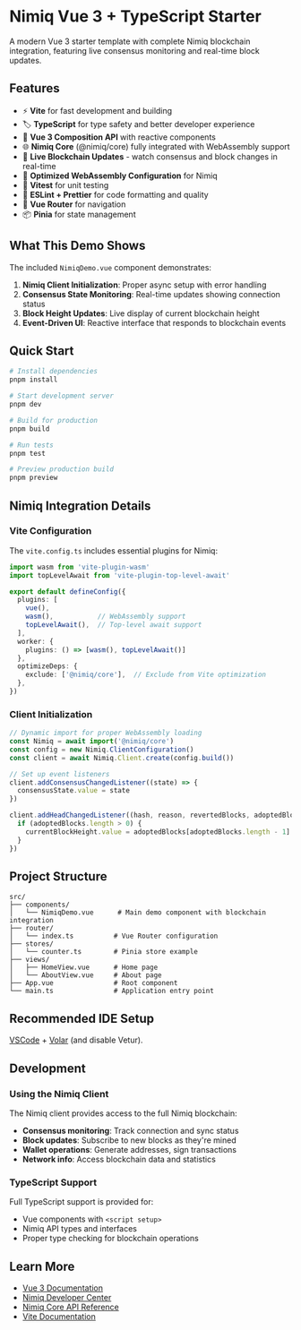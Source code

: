 # Nimiq Vue 3 + TypeScript Starter

A modern Vue 3 starter template with complete Nimiq blockchain integration, featuring live consensus monitoring and real-time block updates.

## Features

- ⚡️ **Vite** for fast development and building
- 🏷️ **TypeScript** for type safety and better developer experience
- 🎨 **Vue 3 Composition API** with reactive components
- 🌐 **Nimiq Core** (@nimiq/core) fully integrated with WebAssembly support
- 📡 **Live Blockchain Updates** - watch consensus and block changes in real-time
- 🔧 **Optimized WebAssembly Configuration** for Nimiq
- 🧪 **Vitest** for unit testing
- 📝 **ESLint + Prettier** for code formatting and quality
- 🚀 **Vue Router** for navigation
- 📦 **Pinia** for state management

## What This Demo Shows

The included `NimiqDemo.vue` component demonstrates:

1. **Nimiq Client Initialization**: Proper async setup with error handling
2. **Consensus State Monitoring**: Real-time updates showing connection status
3. **Block Height Updates**: Live display of current blockchain height
4. **Event-Driven UI**: Reactive interface that responds to blockchain events

## Quick Start

```bash
# Install dependencies
pnpm install

# Start development server
pnpm dev

# Build for production
pnpm build

# Run tests
pnpm test

# Preview production build
pnpm preview
```

## Nimiq Integration Details

### Vite Configuration

The `vite.config.ts` includes essential plugins for Nimiq:

```typescript
import wasm from 'vite-plugin-wasm'
import topLevelAwait from 'vite-plugin-top-level-await'

export default defineConfig({
  plugins: [
    vue(),
    wasm(),           // WebAssembly support
    topLevelAwait(),  // Top-level await support
  ],
  worker: {
    plugins: () => [wasm(), topLevelAwait()]
  },
  optimizeDeps: {
    exclude: ['@nimiq/core'],  // Exclude from Vite optimization
  },
})
```

### Client Initialization

```typescript
// Dynamic import for proper WebAssembly loading
const Nimiq = await import('@nimiq/core')
const config = new Nimiq.ClientConfiguration()
const client = await Nimiq.Client.create(config.build())

// Set up event listeners
client.addConsensusChangedListener((state) => {
  consensusState.value = state
})

client.addHeadChangedListener((hash, reason, revertedBlocks, adoptedBlocks) => {
  if (adoptedBlocks.length > 0) {
    currentBlockHeight.value = adoptedBlocks[adoptedBlocks.length - 1].height
  }
})
```

## Project Structure

```
src/
├── components/
│   └── NimiqDemo.vue      # Main demo component with blockchain integration
├── router/
│   └── index.ts          # Vue Router configuration
├── stores/
│   └── counter.ts        # Pinia store example
├── views/
│   ├── HomeView.vue      # Home page
│   └── AboutView.vue     # About page
├── App.vue               # Root component
└── main.ts               # Application entry point
```

## Recommended IDE Setup

[VSCode](https://code.visualstudio.com/) + [Volar](https://marketplace.visualstudio.com/items?itemName=Vue.volar) (and disable Vetur).

## Development

### Using the Nimiq Client

The Nimiq client provides access to the full Nimiq blockchain:

- **Consensus monitoring**: Track connection and sync status
- **Block updates**: Subscribe to new blocks as they're mined
- **Wallet operations**: Generate addresses, sign transactions
- **Network info**: Access blockchain data and statistics

### TypeScript Support

Full TypeScript support is provided for:
- Vue components with `<script setup>`
- Nimiq API types and interfaces
- Proper type checking for blockchain operations

## Learn More

- [Vue 3 Documentation](https://vuejs.org/)
- [Nimiq Developer Center](https://www.nimiq.com/developers/)
- [Nimiq Core API Reference](https://github.com/nimiq/core-js)
- [Vite Documentation](https://vitejs.dev/)
